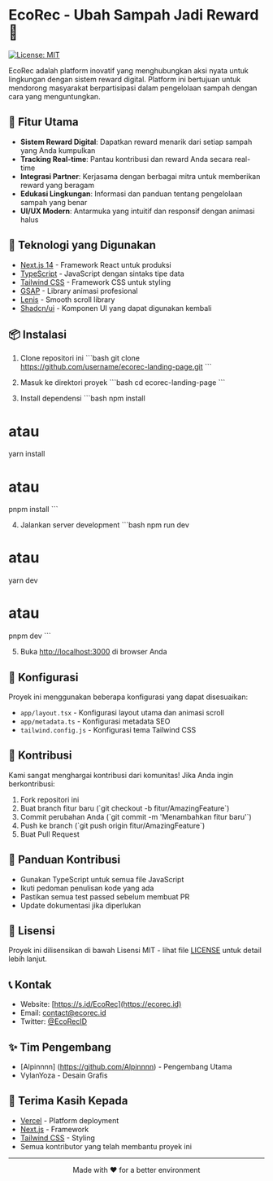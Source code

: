 # EcoRec - Ubah Sampah Jadi Reward 🌱

[![License: MIT](https://img.shields.io/badge/License-MIT-green.svg)](https://opensource.org/licenses/MIT)

EcoRec adalah platform inovatif yang menghubungkan aksi nyata untuk lingkungan dengan sistem reward digital. Platform ini bertujuan untuk mendorong masyarakat berpartisipasi dalam pengelolaan sampah dengan cara yang menguntungkan.

## 🎯 Fitur Utama

- **Sistem Reward Digital**: Dapatkan reward menarik dari setiap sampah yang Anda kumpulkan
- **Tracking Real-time**: Pantau kontribusi dan reward Anda secara real-time
- **Integrasi Partner**: Kerjasama dengan berbagai mitra untuk memberikan reward yang beragam
- **Edukasi Lingkungan**: Informasi dan panduan tentang pengelolaan sampah yang benar
- **UI/UX Modern**: Antarmuka yang intuitif dan responsif dengan animasi halus

## 🚀 Teknologi yang Digunakan

- [Next.js 14](https://nextjs.org/) - Framework React untuk produksi
- [TypeScript](https://www.typescriptlang.org/) - JavaScript dengan sintaks tipe data
- [Tailwind CSS](https://tailwindcss.com/) - Framework CSS untuk styling
- [GSAP](https://greensock.com/gsap/) - Library animasi profesional
- [Lenis](https://github.com/studio-freight/lenis) - Smooth scroll library
- [Shadcn/ui](https://ui.shadcn.com/) - Komponen UI yang dapat digunakan kembali

## 📦 Instalasi

1. Clone repositori ini
\`\`\`bash
git clone https://github.com/username/ecorec-landing-page.git
\`\`\`

2. Masuk ke direktori proyek
\`\`\`bash
cd ecorec-landing-page
\`\`\`

3. Install dependensi
\`\`\`bash
npm install
# atau
yarn install
# atau
pnpm install
\`\`\`

4. Jalankan server development
\`\`\`bash
npm run dev
# atau
yarn dev
# atau
pnpm dev
\`\`\`

5. Buka [http://localhost:3000](http://localhost:3000) di browser Anda

## 🔧 Konfigurasi

Proyek ini menggunakan beberapa konfigurasi yang dapat disesuaikan:

- `app/layout.tsx` - Konfigurasi layout utama dan animasi scroll
- `app/metadata.ts` - Konfigurasi metadata SEO
- `tailwind.config.js` - Konfigurasi tema Tailwind CSS

## 🤝 Kontribusi

Kami sangat menghargai kontribusi dari komunitas! Jika Anda ingin berkontribusi:

1. Fork repositori ini
2. Buat branch fitur baru (\`git checkout -b fitur/AmazingFeature\`)
3. Commit perubahan Anda (\`git commit -m 'Menambahkan fitur baru'\`)
4. Push ke branch (\`git push origin fitur/AmazingFeature\`)
5. Buat Pull Request

## 📝 Panduan Kontribusi

- Gunakan TypeScript untuk semua file JavaScript
- Ikuti pedoman penulisan kode yang ada
- Pastikan semua test passed sebelum membuat PR
- Update dokumentasi jika diperlukan

## 📄 Lisensi

Proyek ini dilisensikan di bawah Lisensi MIT - lihat file [LICENSE](LICENSE) untuk detail lebih lanjut.

## 📞 Kontak

- Website: [https://s.id/EcoRec](https://ecorec.id)
- Email: [contact@ecorec.id](mailto:contact@ecorec.id)
- Twitter: [@EcoRecID](https://twitter.com/EcoRecID)

## ✨ Tim Pengembang

- [Alpinnnn] (https://github.com/Alpinnnn) - Pengembang Utama
- VylanYoza - Desain Grafis

## 🙏 Terima Kasih Kepada

- [Vercel](https://vercel.com) - Platform deployment
- [Next.js](https://nextjs.org) - Framework
- [Tailwind CSS](https://tailwindcss.com) - Styling
- Semua kontributor yang telah membantu proyek ini

---

<p align="center">Made with ❤️ for a better environment</p> 